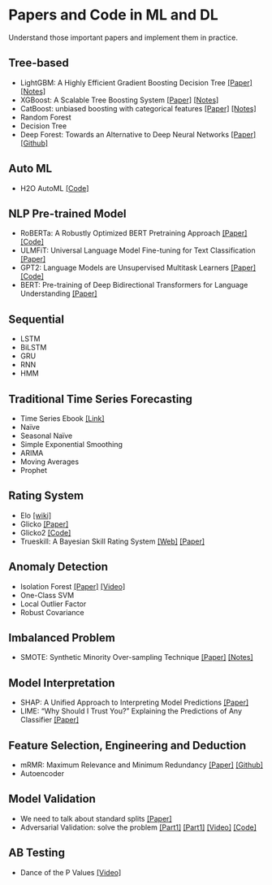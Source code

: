 # Papers and Code in ML and DL
Understand those important papers and implement them in practice.

## Tree-based
- LightGBM: A Highly Efficient Gradient Boosting Decision Tree [[Paper]](https://papers.nips.cc/paper/6907-lightgbm-a-highly-efficient-gradient-boosting-decision-tree.pdf) [[Notes]](notes/LightGBM.md) 
- XGBoost: A Scalable Tree Boosting System [[Paper]](https://arxiv.org/pdf/1603.02754.pdf) [[Notes]](notes/XGBoost.pdf) 
- CatBoost: unbiased boosting with categorical features [[Paper]](https://arxiv.org/pdf/1706.09516.pdf) [[Notes]](notes/CatBoost.md) 
- Random Forest
- Decision Tree 
- Deep Forest: Towards an Alternative to Deep Neural Networks [[Paper]](https://arxiv.org/pdf/1702.08835v2.pdf) [[Github]](https://github.com/kingfengji/gcForest)
 

## Auto ML
- H2O AutoML [[Code]](http://docs.h2o.ai/h2o/latest-stable/h2o-docs/automl.html) 



## NLP Pre-trained Model
- RoBERTa: A Robustly Optimized BERT Pretraining Approach [[Paper]](https://arxiv.org/pdf/1907.11692.pdf) [[Code]](src/RoBERTa_multi_class_yelp5.ipynb) 
- ULMFiT: Universal Language Model Fine-tuning for Text Classification [[Paper]](https://arxiv.org/pdf/1801.06146.pdf)
- GPT2: Language Models are Unsupervised Multitask Learners [[Paper]](https://d4mucfpksywv.cloudfront.net/better-language-models/language_models_are_unsupervised_multitask_learners.pdf) [[Code]](https://github.com/openai/gpt-2)
- BERT: Pre-training of Deep Bidirectional Transformers for
Language Understanding [[Paper]](https://arxiv.org/pdf/1810.04805.pdf)

## Sequential
- LSTM 
- BiLSTM
- GRU
- RNN
- HMM

## Traditional Time Series Forecasting
- Time Series Ebook [[Link]](https://otexts.com/fpp2/ets-forecasting.html)
- Naïve 
- Seasonal Naïve
- Simple Exponential Smoothing
- ARIMA
- Moving Averages 
- Prophet

## Rating System
- Elo [[wiki]](https://en.wikipedia.org/wiki/Elo_rating_system)
- Glicko [[Paper]](http://www.glicko.net/research/acjpaper.pdf)
- Glicko2 [[Code]](https://bitbucket.org/deepy/glicko2/src/default/)
- Trueskill: A Bayesian Skill Rating System  [[Web]](https://trueskill.org/) [[Paper]](https://www.microsoft.com/en-us/research/wp-content/uploads/2007/01/NIPS2006_0688.pdf)


## Anomaly Detection
- Isolation Forest [[Paper]](https://cs.nju.edu.cn/zhouzh/zhouzh.files/publication/icdm08b.pdf?q=isolation-forest) [[Video]](https://www.youtube.com/watch?v=5p8B2Ikcw-k) 
- One-Class SVM
- Local Outlier Factor
- Robust Covariance


## Imbalanced Problem
* SMOTE: Synthetic Minority Over-sampling Technique [[Paper]](https://arxiv.org/pdf/1106.1813.pdf) [[Notes]](notes/Smote.md)

## Model Interpretation
* SHAP: A Unified Approach to Interpreting Model
Predictions [[Paper]](https://arxiv.org/pdf/1705.07874.pdf)
* LIME: “Why Should I Trust You?”
Explaining the Predictions of Any Classifier [[Paper]](https://cs.nju.edu.cn/zhouzh/zhouzh.files/publication/icdm08b.pdf?q=isolation-forest)

## Feature Selection, Engineering and Deduction
- mRMR: Maximum Relevance and Minimum Redundancy [[Paper]](http://home.penglab.com/papersall/docpdf/2005_TPAMI_FeaSel.pdf) [[Github]](https://github.com/fbrundu/pymrmr)
- Autoencoder

## Model Validation
- We need to talk about standard splits [[Paper]](https://pdfs.semanticscholar.org/94be/fec2a6d96e3a60fb8b77f2e161666743c1a5.pdf)
- Adversarial Validation: solve the problem  [[Part1]](http://fastml.com/adversarial-validation-part-one/) [[Part1]](http://fastml.com/adversarial-validation-part-two/) [[Video]](https://www.youtube.com/watch?v=7cUCDRaIZ7I) [[Code]](https://github.com/zjost/blog_code/blob/master/adversarial_validation/adversarial-validation-example.ipynb)

## AB Testing 
-  Dance of the P Values [[Video]](https://www.youtube.com/watch?v=5OL1RqHrZQ8)


